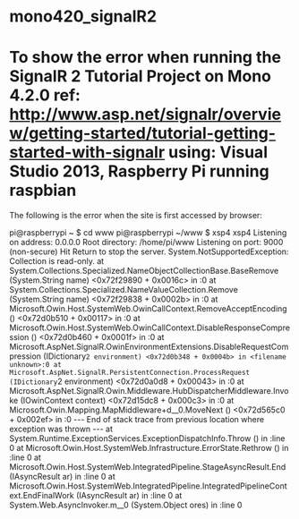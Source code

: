 # mono420_signalR2
To show the error when running the SignalR 2 Tutorial Project on Mono 4.2.0
ref: http://www.asp.net/signalr/overview/getting-started/tutorial-getting-started-with-signalr
using: Visual Studio 2013, Raspberry Pi running raspbian
==============
The following is the error when the site is first accessed by browser:

pi@raspberrypi ~ $ cd www
pi@raspberrypi ~/www $ xsp4
xsp4
Listening on address: 0.0.0.0
Root directory: /home/pi/www
Listening on port: 9000 (non-secure)
Hit Return to stop the server.
System.NotSupportedException: Collection is read-only.
  at System.Collections.Specialized.NameObjectCollectionBase.BaseRemove (System.String name) <0x72f29890 + 0x0016c> in <filename unknown>:0
  at System.Collections.Specialized.NameValueCollection.Remove (System.String name) <0x72f29838 + 0x0002b> in <filename unknown>:0
  at Microsoft.Owin.Host.SystemWeb.OwinCallContext.RemoveAcceptEncoding () <0x72d0b510 + 0x00117> in <filename unknown>:0
  at Microsoft.Owin.Host.SystemWeb.OwinCallContext.DisableResponseCompression () <0x72d0b460 + 0x0001f> in <filename unknown>:0
  at Microsoft.AspNet.SignalR.OwinEnvironmentExtensions.DisableRequestCompression (IDictionary`2 environment) <0x72d0b348 + 0x0004b> in <filename unknown>:0
  at Microsoft.AspNet.SignalR.PersistentConnection.ProcessRequest (IDictionary`2 environment) <0x72d0a0d8 + 0x00043> in <filename unknown>:0
  at Microsoft.AspNet.SignalR.Owin.Middleware.HubDispatcherMiddleware.Invoke (IOwinContext context) <0x72d15dc8 + 0x000c3> in <filename unknown>:0
  at Microsoft.Owin.Mapping.MapMiddleware+<Invoke>d__0.MoveNext () <0x72d565c0 + 0x002ef> in <filename unknown>:0
--- End of stack trace from previous location where exception was thrown ---
   at System.Runtime.ExceptionServices.ExceptionDispatchInfo.Throw () in <filename unknown>:line 0
   at Microsoft.Owin.Host.SystemWeb.Infrastructure.ErrorState.Rethrow () in <filename unknown>:line 0
   at Microsoft.Owin.Host.SystemWeb.IntegratedPipeline.StageAsyncResult.End (IAsyncResult ar) in <filename unknown>:line 0
   at Microsoft.Owin.Host.SystemWeb.IntegratedPipeline.IntegratedPipelineContext.EndFinalWork (IAsyncResult ar) in <filename unknown>:line 0
   at System.Web.AsyncInvoker.<doAsyncCallback>m__0 (System.Object ores) in <filename unknown>:line 0

